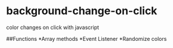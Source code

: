 # background-change-on-click
color changes on click with javascript

##Functions
*Array methods
*Event Listener
*Randomize colors
